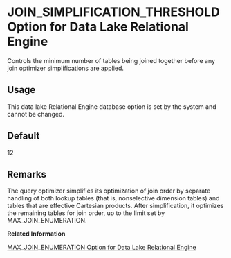 <!-- loioa63be24b84f210158835e52f5dcf32ee -->

# JOIN\_SIMPLIFICATION\_THRESHOLD Option for Data Lake Relational Engine

Controls the minimum number of tables being joined together before any join optimizer simplifications are applied.



<a name="loioa63be24b84f210158835e52f5dcf32ee__section_rv2_mvs_swb"/>

## Usage

This data lake Relational Engine database option is set by the system and cannot be changed.



<a name="loioa63be24b84f210158835e52f5dcf32ee__iq_refso_673"/>

## Default

12



<a name="loioa63be24b84f210158835e52f5dcf32ee__iq_refso_675"/>

## Remarks

The query optimizer simplifies its optimization of join order by separate handling of both lookup tables \(that is, nonselective dimension tables\) and tables that are effective Cartesian products. After simplification, it optimizes the remaining tables for join order, up to the limit set by MAX\_JOIN\_ENUMERATION.

**Related Information**  


[MAX\_JOIN\_ENUMERATION Option for Data Lake Relational Engine](max-join-enumeration-option-for-data-lake-relational-engine-a63eeb7.md "Controls the maximum number of tables to be optimized for join order after optimizer simplifications have been applied.")

